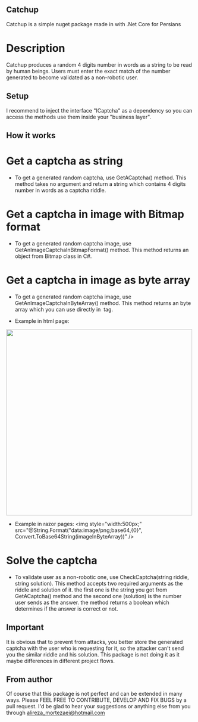 ## Catchup
Catchup is a simple nuget package made in with .Net Core for Persians

# Description
Catchup produces a random 4 digits number in words as a string to be read by human beings.
Users must enter the exact match of the number generated to become validated as a non-robotic user.

## Setup
I recommend to inject the interface "ICaptcha" as a dependency so you can access the methods use them inside your "business layer".

## How it works
# Get a captcha as string
* To get a generated random captcha, use GetACaptcha() method.
This method takes no argument and return a string which contains 4 digits number in words as a captcha riddle.

# Get a captcha in image with Bitmap format
* To get a generated random captcha image, use GetAnImageCaptchaInBitmapFormat() method.
This method returns an object from Bitmap class in C#.

# Get a captcha in image as byte array
* To get a generated random captcha image, use GetAnImageCaptchaInByteArray() method.
This method returns an byte array which you can use directly in <img /> tag.

* Example in html page:
<img style="width:500px;" src="data:image/png;base64, imageInByteArray)" />

* Example in razor pages:
<img style="width:500px;" src="@String.Format("data:image/png;base64,{0}", Convert.ToBase64String(imageInByteArray))" />

# Solve the captcha
* To validate user as a non-robotic one, use CheckCaptcha(string riddle, string solution).
This method accepts two required arguments as the riddle and solution of it. the first one is the string you got from GetACaptcha() method and the second one (solution) is the number user sends as the answer. the method returns a boolean which determines if the answer is correct or not.

## Important
It is obvious that to prevent from attacks, you better store the generated captcha with the user who is requesting for it, so the attacker can't send you the similar riddle and his solution. This package is not doing it as it maybe differences in different project flows.

## From author
Of course that this package is not perfect and can be extended in many ways. Please FEEL FREE TO CONTRIBUTE, DEVELOP AND FIX BUGS by a pull request. I'd be glad to hear your suggestions or anything else from you through alireza_mortezaei@hotmail.com

